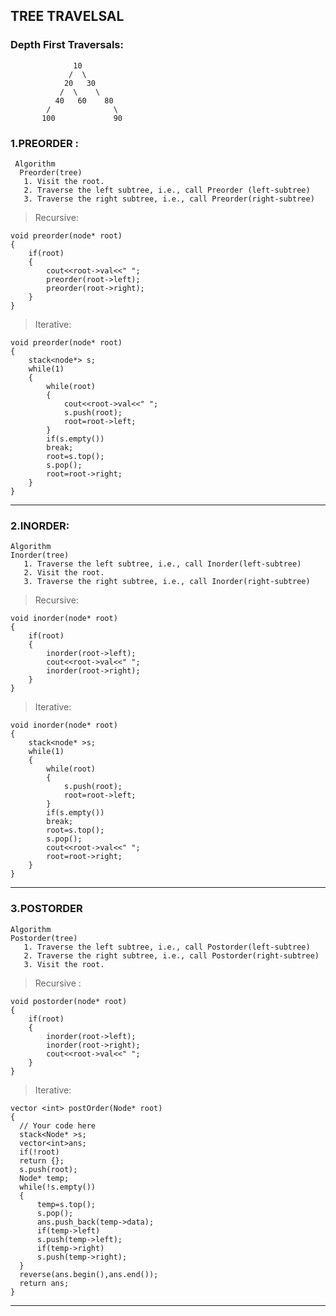 ## TREE TRAVELSAL 

### Depth First Traversals:
                  10
                 /  \
                20   30
               /  \    \
              40   60    80
            /              \
           100             90


### 1.PREORDER :

```
 Algorithm
  Preorder(tree)
   1. Visit the root.
   2. Traverse the left subtree, i.e., call Preorder (left-subtree)
   3. Traverse the right subtree, i.e., call Preorder(right-subtree)
```
                  
> Recursive:
```
void preorder(node* root)
{
    if(root)
    {
        cout<<root->val<<" ";
        preorder(root->left);
        preorder(root->right);
    }
}
```
>Iterative:

```
void preorder(node* root)
{
    stack<node*> s;
    while(1)
    {
        while(root)
        {
            cout<<root->val<<" ";
            s.push(root);
            root=root->left;
        }
        if(s.empty())
        break;
        root=s.top();
        s.pop();
        root=root->right;
    }
}
```
________

### 2.INORDER:

```
Algorithm 
Inorder(tree)
   1. Traverse the left subtree, i.e., call Inorder(left-subtree)
   2. Visit the root.
   3. Traverse the right subtree, i.e., call Inorder(right-subtree)
```
>Recursive:

```
void inorder(node* root)
{
    if(root)
    {
        inorder(root->left);
        cout<<root->val<<" ";
        inorder(root->right);
    }
}
```

>Iterative:

```
void inorder(node* root)
{
    stack<node* >s;
    while(1)
    {
        while(root)
        {
            s.push(root);
            root=root->left;
        }
        if(s.empty())
        break;
        root=s.top();
        s.pop();
        cout<<root->val<<" ";
        root=root->right;
    }
}
```
________
### 3.POSTORDER

```
Algorithm 
Postorder(tree)
   1. Traverse the left subtree, i.e., call Postorder(left-subtree)
   2. Traverse the right subtree, i.e., call Postorder(right-subtree)
   3. Visit the root.
```

>Recursive :

```
void postorder(node* root)
{
    if(root)
    {
        inorder(root->left);
        inorder(root->right);
        cout<<root->val<<" ";
    }
}
```

>Iterative:

```
vector <int> postOrder(Node* root)
{
  // Your code here
  stack<Node* >s;
  vector<int>ans;
  if(!root)
  return {};
  s.push(root);
  Node* temp;
  while(!s.empty())
  {
      temp=s.top();
      s.pop();
      ans.push_back(temp->data);
      if(temp->left)
      s.push(temp->left);
      if(temp->right)
      s.push(temp->right);
  }
  reverse(ans.begin(),ans.end());
  return ans;
}
```
___________